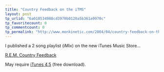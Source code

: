 ```yaml
---
title: "Country Feedback on the iTMS"
layout: post
tp_urlid: "6a010534988cd3970b0120a5b361a9970c"
tp_favoritecount: 0
tp_commentcount: 0
tp_permalink: "http://www.monkinetic.com/2004/04/country-feedback-on-the-itms.html"
---
```

I published a 2 song playlist (iMix) on the new iTunes Music Store...

<a href="http://phobos.apple.com/WebObjects/MZStore.woa/wa/viewPublishedPlaylist?id=17844">R.E.M. Country Feedback</a>

May require <a href="http://www.apple.com/itunes">iTunes 4.5</a> (free download).
